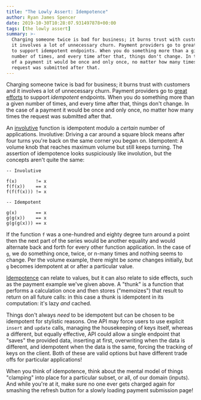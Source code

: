 ```yaml
---
title: "The Lowly Assert: Idempotence"
author: Ryan James Spencer
date: 2019-10-30T10:28:07.931497878+00:00
tags: [the lowly assert]
summary: >-
  Charging someone twice is bad for business; it burns trust with customers and
  it involves a lot of unnecessary churn. Payment providers go to great efforts
  to support idempotent endpoints. When you do something more than a given
  number of times, and every time after that, things don't change. In the case
  of a payment it would be once and only once, no matter how many times the
  request was submitted after that.
---
```


Charging someone twice is bad for business; it burns trust with customers and it
involves a lot of unnecessary churn. Payment providers go to [great
efforts](https://stripe.com/au/blog/idempotency) to support _idempotent_
endpoints. When you do something more than a given number of times, and every
time after that, things don't change. In the case of a payment it would be once
and only once, no matter how many times the request was submitted after that.

An
[involutive](https://www.justanotherdot.com/posts/the-lowly-assert-involution.html)
function is idempotent modulo a _certain_ number of applications. Involutive:
Driving a car around a square block means after four turns you're back on the
same corner you began on. Idempotent: A volume knob that reaches maximum volume
but still keeps turning. The assertion of idempotence looks suspiciously like
involution, but the concepts aren't quite the same:

```
-- Involutive

f(x)       != x
f(f(x))    == x
f(f(f(x))) != x

-- Idempotent

g(x)       == x
g(g(x))    == x
g(g(g(x))) == x
```

If the function `f` was a one-hundred and eighty degree turn around a point then
the next part of the series would be another equality and would alternate back
and forth for every other function application. In the case of `g`, we do
something once, twice, or n-many times and nothing seems to change. Per the
volume example, there might be _some_ changes initially, but `g` becomes
idempotent at or after a particular value.

[Idempotence](https://en.wikipedia.org/wiki/Idempotence) can relate to values,
but it can also relate to side effects, such as the payment example we've given
above. A "thunk" is a function that performs a calculation once and then stores
("memoizes") that result to return on all future calls: in this case a thunk is
idempotent in its computation: it's lazy _and_ cached.

Things don't always _need_ to be idempotent but can be chosen to be idempotent
for stylistic reasons. One API may force users to use explicit `insert` and
`update` calls, managing the housekeeping of keys itself, whereas a different,
but equally effective, API could allow a single endpoint that "saves" the
provided data, inserting at first, overwriting when the data is different, and
idempotent when the data is the same, forcing the tracking of keys on the
client. Both of these are valid options but have different trade offs for
particular applications!

When you think of idempotence, think about the mental model of things "clamping"
into place for a particular subset, or all, of our domain (inputs). And while
you're at it, make sure no one ever gets charged again for smashing the refresh
button for a slowly loading payment submission page!
